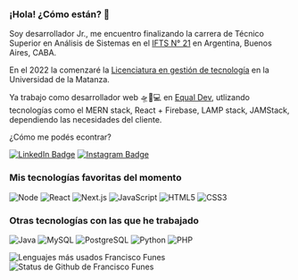 ### ¡Hola! ¿Cómo están? 🚀

Soy desarrollador Jr., me encuentro finalizando la carrera de Técnico Superior en Análisis de Sistemas en el [IFTS N° 21](http://www.ifts21.edu.ar/#sistemas) en Argentina, Buenos Aires, CABA. 

En el 2022 la comenzaré la [Licenciatura en gestión de tecnología](https://formacioncontinua.unlam.edu.ar/index.php?seccion=2&idArticulo=54) en la Universidad de la Matanza.

Ya trabajo como desarrollador web 🛸🔴💻 en [Equal Dev](https://www.equaldev.com/), utlizando tecnologías como el MERN stack, React + Firebase, LAMP stack, JAMStack, dependiendo las necesidades del cliente.

¿Cómo me podés econtrar?

[![LinkedIn Badge](https://img.shields.io/badge/-%2Fin%2Ffranciscofunes-blue?style=social&logo=Linkedin&logoColor=282a36&link=https://www.linkedin.com/in/francisco-funes/)](https://www.linkedin.com/in/francisco-funes/)
[![Instagram Badge](https://img.shields.io/badge/-%2Fequal.dev-blue?style=social&logo=Instagram&logoColor=282a36&link=https://www.instagram.com/equal.dev/)](https://www.instagram.com/equal.dev/)

### Mis tecnologías favoritas del momento

![Node](https://img.shields.io/badge/-Node.js-44475a?style=for-the-badge&logo=node.js&logoColor=50fa7b)
![React](https://img.shields.io/badge/-React-44475a?style=for-the-badge&logo=react&logoColor=50fa7b)
![Next.js](https://img.shields.io/badge/-Next.js-44475a?style=for-the-badge&logo=next.js&logoColor=50fa7b)
![JavaScript](https://img.shields.io/badge/-JavaScript-44475a?style=for-the-badge&logo=javascript&logoColor=50fa7b)
![HTML5](https://img.shields.io/badge/-HTML5-44475a?style=for-the-badge&logo=html5&logoColor=50fa7b)
![CSS3](https://img.shields.io/badge/-CSS3-44475a?style=for-the-badge&logo=css3&logoColor=50fa7b)

### Otras tecnologías con las que he trabajado

![Java](https://img.shields.io/badge/-Java-44475a?style=flat-square&logo=java&logoColor=f8f8f2)
![MySQL](https://img.shields.io/badge/-MySQL-44475a?style=flat-square&logo=mysql&logoColor=f8f8f2)
![PostgreSQL](https://img.shields.io/badge/-PostgreSQL-44475a?style=flat-square&logo=postgreSQL&logoColor=f8f8f2)
![Python](https://img.shields.io/badge/-Python-44475a?style=flat-square&logo=python&logoColor=f8f8f2)
![PHP](https://img.shields.io/badge/-PHP-44475a?style=flat-square&logo=php&logoColor=f8f8f2)


<!-- Lo puse así para quedarme en la misma línea -->
![Lenguajes más usados Francisco Funes](https://github-readme-stats.vercel.app/api/top-langs/?username=franciscofunes&theme=dracula&layout=compact&hide_border=true&custom_title=Lenguajes%20más%20usados&langs_count=6) ![Status de Github de Francisco Funes](https://github-readme-stats.vercel.app/api?username=franciscofunes&theme=dracula&show_icons=true&layout=compact&hide_title=true&hide_rank=true&include_all_commits=true&hide_border=true&count_private=true&disable_animations=true)

